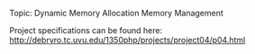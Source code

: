 Topic:  Dynamic Memory Allocation
        Memory Management
        
Project specifications can be found here: http://debryro.tc.uvu.edu/1350php/projects/project04/p04.html

